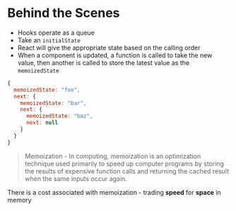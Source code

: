 # Behind the Scenes

- Hooks operate as a queue
- Take an `initialState`
- React will give the appropriate state based on the calling order
- When a component is updated, a function is called to take the new value, then another is called to store the latest value as the `memoizedState`

```javascript
{
  memoizedState: "foo",
  next: {
    memoizedState: "bar",
    next: {
      memoizedState: "baz",
      next: null
    }
  }
}
```

>Memoization - In computing, memoization is an optimization technique used primarily to speed up computer programs by storing the results of expensive function calls and returning the cached result when the same inputs occur again. 

There is a cost associated with memoization - trading __speed__ for __space__ in memory
